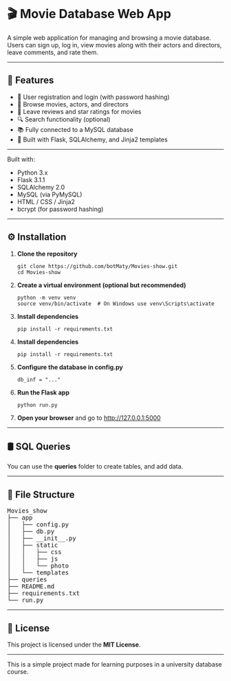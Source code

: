 <h1>🎬 Movie Database Web App</h1>

<p>
    A simple web application for managing and browsing a movie database. Users can sign up, log in, view movies along with their actors and directors, leave comments, and rate them.
</p>

<hr>

<h2>🚀 Features</h2>
<ul>
  <li>🧾 User registration and login (with password hashing)</li>
  <li>🎥 Browse movies, actors, and directors</li>
  <li>💬 Leave reviews and star ratings for movies</li>
  <li>🔍 Search functionality (optional)</li>
  <li>📚 Fully connected to a MySQL database</li>
  <li>🧩 Built with Flask, SQLAlchemy, and Jinja2 templates</li>
</ul>

<hr>

<p>Built with:
  <ul>
    <li>Python 3.x</li>
    <li>Flask 3.1.1</li>
    <li>SQLAlchemy 2.0</li>
    <li>MySQL (via PyMySQL)</li>
    <li>HTML / CSS / Jinja2</li>
    <li>bcrypt (for password hashing)</li>
  </ul>
</p>

<hr>

<h2>⚙️ Installation</h2>
<ol>
  <li><strong>Clone the repository</strong>
    <pre><code>git clone https://github.com/botMaty/Movies-show.git
cd Movies-show</code></pre>
  </li>

  <li><strong>Create a virtual environment (optional but recommended)</strong>
    <pre><code>python -m venv venv
source venv/bin/activate  # On Windows use venv\Scripts\activate</code></pre>
  </li>

  <li><strong>Install dependencies</strong>
    <pre><code>pip install -r requirements.txt</code></pre>
  </li>

  <li><strong>Install dependencies</strong>
    <pre><code>pip install -r requirements.txt</code></pre>
  </li>

  <li><strong>Configure the database in config.py</strong>
    <pre><code>db_inf = "..."</code></pre>
  </li>

  <li><strong>Run the Flask app</strong>
    <pre><code>python run.py</code></pre>
  </li>

  <li><strong>Open your browser</strong> and go to <a href="http://127.0.0.1:5000">http://127.0.0.1:5000</a>
  </li>
</ol>

<hr>

<h2>🛢️ SQL Queries</h2>
<p>You can use the <strong>queries</strong> folder to create tables, and add data.</p>

<hr>

<h2>📁 File Structure</h2>
<pre>
Movies_show
├── app
│   ├── config.py
│   ├── db.py
│   ├── __init__.py
│   ├── static
│   │   ├── css
│   │   ├── js
│   │   └── photo
│   └── templates
├── queries
├── README.md
├── requirements.txt
└── run.py
</pre>

<hr>

<h2>📜 License</h2>
<p>This project is licensed under the <strong>MIT License</strong>.</p>

<hr>

<p>This is a simple project made for learning purposes in a university database course.</p>
